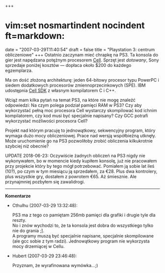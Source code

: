 +++
# vim:set nosmartindent nocindent ft=markdown:
date = "2007-03-29T11:40:54"
draft = false
title = "Playstation 3: centrum obliczeniowe"
+++
Ostatnio zaczynam mieć chrapkę na PS3. Ta konsola do gier jest napędzana
potężnym procesorem [Cell](http://en.wikipedia.org/wiki/Cell_microprocessor).
Sprzęt jest _dotowany_, Sony sprzedaje poniżej kosztów ― dopłaca około $200 do
każdego egzemplarza.

Ma on dość złożoną architekturę: jeden 64-bitowy procesor typu PowerPC i
siedem dodatkowych procesorów zmiennoprzecinkowych (SPE). IBM udostępnia [Cell
SDK](http://www.alphaworks.ibm.com/tech/cellsw?open&S_TACT=105AGX16&S_CMP=DWPA
) z własnym kompilatorem C i C++.

Wciąż mam kilka pytań na temat PS3, na które nie mogę znaleźć odpowiedzi: Na
czym polega podział pamięci RAM w PS3? Czy aby wykorzystać pełną moc procesora
Cell wystarczy skompilować kod ichnim kompilatorem, czy kod musi być
specjalnie napisany? Czy GCC potrafi wykorzystać możliwości procesora Cell?

Projekt nad którym pracuję to jednowątkowy, sekwencyjny program, który wymaga
dużo mocy obliczeniowej. Prace nad wersją współbieżną utknęły. Może
uruchomienie go na PS3 pozwoliłoby zrobić obliczenia kilkukrotnie szybciej niż
obecnie?

UPDATE 2018-06-23: Oczywiście żadnych obliczeń na PS3 nigdy nie wykonywałem, bo
w momencie kiedy kupiłem konsolę, już nie pracowałem przy projekcie który by
tego mógł potrzebować. Pomiałem ją sobie lat ileś (10?), po czym w tym miesiącu
ją sprzedałem, za €28. Plus dwa kontrolery, plus wszystkie gry, dostałem
z powrotem €65. Aż śmiesznie. Ale przynajmniej pozbyłem się zawalidrogi.

----
**Komentarze**

* Cthulhu (2007-03-29 13:32:48): <p>PS3 ma z tego co pamiętam 256mb pamięci dla
  grafiki i drugie tyle dla reszty.<br /> No i znów wychodzi to, że ta konsola
  jest dobra do wszystkiego tylko nie do grania ;].<br /> A programy muszą być
  specjalnie napisane, specjalnie skompilowane (ale gcc sobie z tym radzi).
  Jednowątkowy program nie wykorzysta mocy drzemiącej w Cellu.</p>
* Hubert (2007-03-29 23:46:48): <p>Przyznam, że wyrafinowana
  wymówka&#8230;;)</p>
